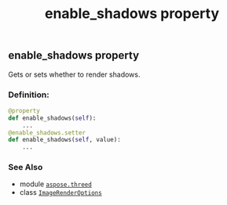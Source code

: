 ﻿---
title: enable_shadows property
second_title: Aspose.3D for Python via .NET API References
description: 
type: docs
weight: 90
url: /aspose.threed/imagerenderoptions/enable_shadows/
is_root: false
---

## enable_shadows property


Gets or sets whether to render shadows.
### Definition:
```python
@property
def enable_shadows(self):
    ...
@enable_shadows.setter
def enable_shadows(self, value):
    ...
```

### See Also
* module [`aspose.threed`](../../)
* class [`ImageRenderOptions`](/3d/python-net/aspose.threed/imagerenderoptions)
